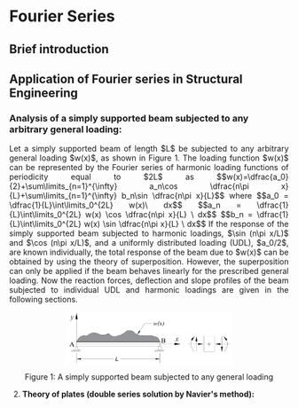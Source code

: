 # Fourier Series

## Brief introduction

## Application of Fourier series in Structural Engineering

### **Analysis of a simply supported beam subjected to any arbitrary general loading:**
<p align="justify"> Let a simply supported beam of length $L$ be subjected to any arbitrary general loading $w(x)$, as shown in Figure 1. The loading function $w(x)$ can be represented by the Fourier series of harmonic loading functions of periodicity equal to $2L$ as $$w(x)=\dfrac{a_0}{2}+\sum\limits_{n=1}^{\infty} a_n\cos \dfrac{n\pi x}{L}+\sum\limits_{n=1}^{\infty} b_n\sin \dfrac{n\pi x}{L}$$ where $$a_0 = \dfrac{1}{L}\int\limits_0^{2L} w(x)\ dx$$ $$a_n = \dfrac{1}{L}\int\limits_0^{2L} w(x) \cos \dfrac{n\pi x}{L} \ dx$$ $$b_n = \dfrac{1}{L}\int\limits_0^{2L} w(x) \sin \dfrac{n\pi x}{L} \ dx$$ If the response of the simply supported beam subjected to harmonic loadings, $\sin (n\pi x/L)$ and $\cos (n\pi x/L)$, and a uniformly distributed loading (UDL), $a_0/2$, are known individually, the total response of the beam due to $w(x)$ can be obtained by using the theory of superposition. However, the superposition can only be applied if the beam behaves linearly for the prescribed general loading. Now the reaction forces, deflection and slope profiles of the beam subjected to individual UDL and harmonic loadings are given in the following sections. </p>
   
  <p align="center">
    <img align="center" src="ssb_general_load.png" alt="drawing" width="300"/>
  </p>
  <p align="center"> Figure 1: A simply supported beam subjected to any general loading </p>

2. **Theory of plates (double series solution by Navier's method):** 
